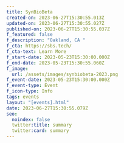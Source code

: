```yaml
---
title: SynBioBeta
created-on: 2023-06-27T15:30:55.013Z
updated-on: 2023-06-27T15:30:55.027Z
published-on: 2023-06-27T15:30:55.037Z
f_featured: false
f_description: "Oakland, CA "
f_cta: https://sbs.tech/
f_cta-text: Learn More
f_start-date: 2023-05-23T15:30:00.000Z
f_end-date: 2023-05-23T15:30:55.060Z
f_image:
  url: /assets/images/synbiobeta-2023.png
f_event-date: 2023-05-23T15:30:00.000Z
f_event-type: Event
f_icon-type: Info
tags: events
layout: "[events].html"
date: 2023-06-27T15:30:55.079Z
seo:
  noindex: false
  twitter:title: summary
  twitter:card: summary
---
```

